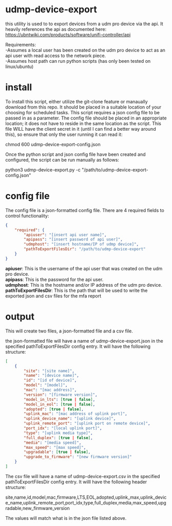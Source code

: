 # udmp-device-export
this utility is used to to export devices from a udm pro device via the api.  It heavily references the api as documented here:
https://ubntwiki.com/products/software/unifi-controller/api

Requirements:  
-Assumes a local user has been created on the udm pro device to act as an api user with read access to the network piece.  
-Assumes host path can run python scripts (has only been tested on linux/ubuntu)     

# install
To install this script, either utilize the git-clone feature or manaually download from this repo.  It should be placed in a suitable location of your choosing for scheduled tasks.  This script requires a json config file to be passed in as a parameter.  The config file should be placed in an appropriate location; it does not have to reside in the same location as the script.  This file WILL have the client secret in it (until I can find a better way around this), so ensure that only the user running it can read it:

chmod 600 udmp-device-export-config.json

Once the python script and json config file have been created and configured, the script can be run manually as follows:  

python3 udmp-device-export.py -c "/path/to/udmp-device-export-config.json"

# config file
The config file is a json-formatted config file.  There are 4 required fields to control functionality:

```json
{
    "required": {
        "apiuser": "[insert api user name]",
        "apipass": "[insert password of api user]",
        "udmphost": "[insert hostname/IP of udmp device]",
        "pathToExportFilesDir": "/path/to/udmp-device-export"
    }
}
```
**apiuser**: This is the username of the api user that was created on the udm pro device.  
**apipass**: This is the password for the api user.   
**udmphost**:  This is the hostname and/or IP address of the udm pro device.   
**pathToExportFilesDir**: This is the path that will be used to write the exported json and csv files for the mfa report

# output
This will create two files, a json-formatted file and a csv file.  

the json-formatted file will have a name of udmp-device-export.json in the specified pathToExportFilesDir config entry.  It will have the following structure:

```json
[
    {
        "site": "[site name]",
        "name": "[device name]",
        "id": "[id of device]",
        "model": "[model]",
        "mac": "[mac address]",
        "version": "[firmware version]",
        "model_in_lts": [true | false],
        "model_in_eol": [true | false],
        "adopted": [true | false],
        "uplink_mac": "[mac address of uplink port]",
        "uplink_device_name": "[uplink device]",
        "uplink_remote_port": "[uplink port on remote device]",
        "port_idx": "[local uplink port]",
        "type": "[uplink media type]",
        "full_duplex": [true | false],
        "media": "[media speed]",
        "max_speed": "[max speed]",
        "upgradable": [true | false],
        "upgrade_to_firmware": "[new firmware version]"
    }
]
```

The csv file will have a name of udmp-device-export.csv in the specified pathToExportFilesDir config entry.  It willl have the following header structure:

site,name,id,model,mac,firmware,LTS,EOL,adopted,uplink_max,uplink_device_name,uplink_remote_port,port_idx,type,full_duplex,media,max_speed,upgradable,new_firmware_version

The values will match what is in the json file listed above.